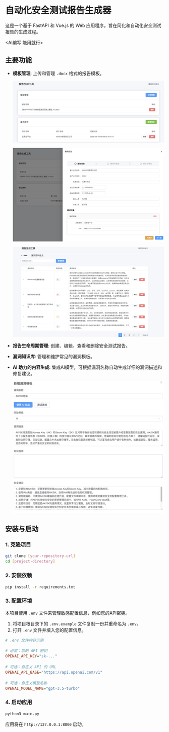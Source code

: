 # 自动化安全测试报告生成器

这是一个基于 FastAPI 和 Vue.js 的 Web 应用程序，旨在简化和自动化安全测试报告的生成过程。

<AI编写 能用就行>

## 主要功能

- **模板管理**: 上传和管理 `.docx` 格式的报告模板。

  ![image-20250820155929545](images/image-20250820155929545.png)

  ![image-20250820155949531](images/image-20250820155949531.png)

  ![image-20250820160002324](images/image-20250820160002324.png)

- **报告生命周期管理**: 创建、编辑、查看和删除安全测试报告。

- **漏洞知识库**: 管理和维护常见的漏洞模板。

- **AI 助力的内容生成**: 集成AI模型，可根据漏洞名称自动生成详细的漏洞描述和修复建议。

  ![image-20250820160016109](images/image-20250820160016109.png)


## 安装与启动

### 1. 克隆项目
```bash
git clone [your-repository-url]
cd [project-directory]
```

### 2. 安装依赖
```bash
pip install -r requirements.txt
```

### 3. 配置环境

本项目使用 `.env` 文件来管理敏感配置信息，例如您的API密钥。

1.  将项目根目录下的 `.env.example` 文件复制一份并重命名为 `.env`。
2.  打开 `.env` 文件并填入您的配置信息。

```ini
# .env 文件内容示例

# 必需：您的 API 密钥
OPENAI_API_KEY="sk-..."

# 可选：自定义 API 的 URL 
OPENAI_API_BASE="https://api.openai.com/v1"

# 可选：自定义模型名称
OPENAI_MODEL_NAME="gpt-3.5-turbo"
```

### 4. 启动应用

```bash
python3 main.py
```

应用将在 `http://127.0.0.1:8000` 启动。